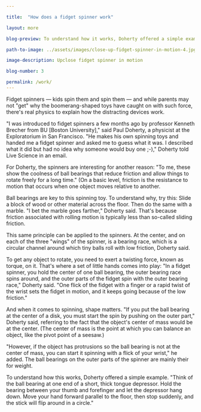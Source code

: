 ```yaml
---

title:  "How does a fidget spinner work"

layout: more

blog-preview: To understand how it works, Doherty offered a simple example. "Think of the ball bearing at one end of a short, thick tongue depressor. Hold the bearing between your thumb and forefinger and

path-to-image: ../assets/images/close-up-fidget-spinner-in-motion-4.jpg

image-description: Upclose fidget spinner in motion

blog-number: 3

permalink: /work/
---
```


Fidget spinners ― kids spin them and spin them ― and while parents may not "get" why the boomerang-shaped toys have caught on with such force, there's real physics to explain how the distracting devices work.

"I was introduced to fidget spinners a few months ago by professor Kenneth Brecher from BU [Boston University]," said Paul Doherty, a physicist at the Exploratorium in San Francisco. "He makes his own spinning toys and handed me a fidget spinner and asked me to guess what it was. I described what it did but had no idea why someone would buy one ;-)," Doherty told Live Science in an email.

For Doherty, the spinners are interesting for another reason: "To me, these show the coolness of ball bearings that reduce friction and allow things to rotate freely for a long time." (On a basic level, friction is the resistance to motion that occurs when one object moves relative to another.

Ball bearings are key to this spinning toy. To understand why, try this: Slide a block of wood or other material across the floor. Then do the same with a marble. "I bet the marble goes farther," Doherty said. That's because friction associated with rolling motion is typically less than so-called sliding friction.

This same principle can be applied to the spinners. At the center, and on each of the three "wings" of the spinner, is a bearing race, which is a circular channel around which tiny balls roll with low friction, Doherty said. 

To get any object to rotate, you need to exert a twisting force, known as torque, on it. That's where a set of little hands comes into play: "In a fidget spinner, you hold the center of one ball bearing, the outer bearing race spins around, and the outer parts of the fidget spin with the outer bearing race," Doherty said. "One flick of the fidget with a finger or a rapid twist of the wrist sets the fidget in motion, and it keeps going because of the low friction."

And when it comes to spinning, shape matters. "If you put the ball bearing at the center of a disk, you must start the spin by pushing on the outer part," Doherty said, referring to the fact that the object's center of mass would be at the center. (The center of mass is the point at which you can balance an object, like the pivot point of a seesaw.)

"However, if the object has protrusions so the ball bearing is not at the center of mass, you can start it spinning with a flick of your wrist," he added. The ball bearings on the outer parts of the spinner are mainly their for weight.

To understand how this works, Doherty offered a simple example. "Think of the ball bearing at one end of a short, thick tongue depressor. Hold the bearing between your thumb and forefinger and let the depressor hang down. Move your hand forward parallel to the floor, then stop suddenly, and the stick will flip around in a circle."